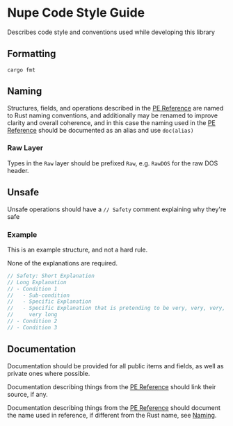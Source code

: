 # Nupe Code Style Guide

Describes code style and conventions used while developing this library

## Formatting

`cargo fmt`

## Naming

Structures, fields, and operations described in the [PE Reference][pe_ref]
are named to Rust naming conventions, and additionally may be renamed
to improve clarity and overall coherence, and in this case the naming
used in the [PE Reference][pe_ref] should be documented as an alias
and use `doc(alias)`

### Raw Layer

Types in the `Raw` layer should be prefixed `Raw`, e.g. `RawDOS`
for the raw DOS header.

## Unsafe

Unsafe operations should have a `// Safety` comment explaining why they're safe

### Example

This is an example structure, and not a hard rule.

None of the explanations are required.

```rust
// Safety: Short Explanation
// Long Explanation
// - Condition 1
//   - Sub-condition
//   - Specific Explanation
//   - Specific Explanation that is pretending to be very, very, very,
//     very long
// - Condition 2
// - Condition 3
```

## Documentation

Documentation should be provided for all public items and fields,
as well as private ones where possible.

Documentation describing things from the [PE Reference][pe_ref]
should link their source, if any.

Documentation describing things from the [PE Reference][pe_ref]
should document the name used in reference, if different from the Rust name,
see [Naming][naming].

[pe_ref]: https://learn.microsoft.com/en-us/windows/win32/debug/pe-format#the-attribute-certificate-table-image-only
[naming]: #naming

